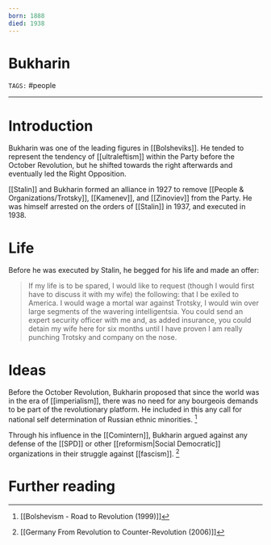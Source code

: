 ```yaml
---
born: 1888
died: 1938
---
```


# Bukharin
`TAGS:` #people

---
# Introduction
Bukharin was one of the leading figures in [[Bolsheviks]]. He tended to represent the tendency of [[ultraleftism]] within the Party before the October Revolution, but he shifted towards the right afterwards and eventually led the Right Opposition. 

[[Stalin]] and Bukharin formed an alliance in 1927 to remove [[People & Organizations/Trotsky]], [[Kamenev]], and [[Zinoviev]] from the Party. He was himself arrested on the orders of [[Stalin]] in 1937, and executed in 1938. 

# Life
Before he was executed by Stalin, he begged for his life and made an offer:

> If my life is to be spared, I would like to request (though I would first have to discuss it with my wife) the following: that I be exiled to America. I would wage a mortal war against Trotsky, I would win over large segments of the wavering intelligentsia. You could send an expert security officer with me and, as added insurance, you could detain my wife here for six months until I have proven I am really punching Trotsky and company on the nose.

# Ideas
Before the October Revolution, Bukharin proposed that since the world was in the era of [[imperialism]], there was no need for any bourgeois demands to be part of the revolutionary platform. He included in this any call for national self determination of Russian ethnic minorities. [^1]

Through his influence in the [[Comintern]], Bukharin argued against any defense of the [[SPD]] or other [[reformism|Social Democratic]] organizations in their struggle against [[fascism]].  [^2]

# Further reading
[^1]: [[Bolshevism - Road to Revolution (1999)]]
[^2]: [[Germany From Revolution to Counter-Revolution (2006)]]

